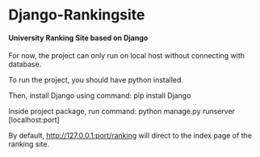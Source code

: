 # Django-Rankingsite
#### University Ranking Site based on Django

For now, the project can only run on local host without connecting with database. 

To run the project, you should have python installed. 

Then, install Django using command: pip install Django

Inside project package, run command: python manage.py runserver [localhost:port]

By default, http://127.0.0.1:port/ranking will direct to the index page of the ranking site. 
